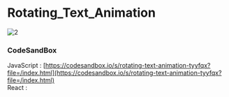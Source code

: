 # Rotating_Text_Animation

![2](https://github.com/MontaKr/CSS_Practice/assets/115155803/5bbd5760-5fa8-4c11-8eda-f7443fa10de7)

### CodeSandBox

JavaScript : [https://codesandbox.io/s/rotating-text-animation-tyyfqx?file=/index.html](https://codesandbox.io/s/rotating-text-animation-tyyfqx?file=/index.html) \
React : []()
